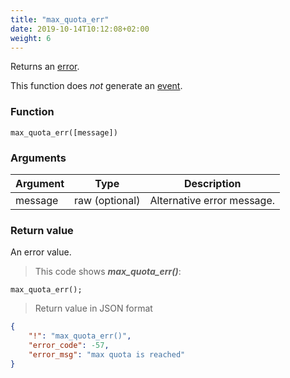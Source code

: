 ```yaml
---
title: "max_quota_err"
date: 2019-10-14T10:12:08+02:00
weight: 6
---
```


Returns an [error](../../data-types/error-type).

This function does *not* generate an [event](../../events).

### Function
`max_quota_err([message])`

### Arguments
Argument | Type | Description
-------- | ---- | -----------
message | raw (optional) | Alternative error message.

### Return value
An error value.

> This code shows ***max_quota_err()***:

```
max_quota_err();
```

> Return value in JSON format

```json
{
    "!": "max_quota_err()",
    "error_code": -57,
    "error_msg": "max quota is reached"
}
```

